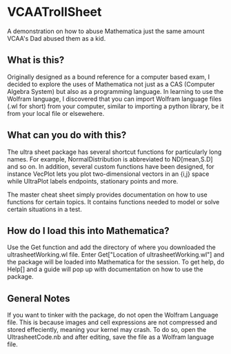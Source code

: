 # VCAATrollSheet
A demonstration on how to abuse Mathematica just the same amount VCAA's Dad abused them as a kid.

## What is this?
Originally designed as a bound reference for a computer based exam, I decided to explore the uses of Mathematica not just as a CAS (Computer Algebra System) but also as a programming language. In learning to use the Wolfram language, I discovered that you can import Wolfram language files (.wl for short) from your computer, similar to importing a python library, be it from your local file or elsewehere.

## What can you do with this?
The ultra sheet package has several shortcut functions for particularly long names. For example, NormalDistribution is abbreviated to ND[mean,S.D] and so on. In addition, several custom functions have been designed, for instance VecPlot lets you plot two-dimensional vectors in an {i,j} space while UltraPlot labels endpoints, stationary points and more. 

The master cheat sheet simply provides documentation on how to use functions for certain topics. It contains functions needed to model or solve certain situations in a test.

## How do I load this into Mathematica?
Use the Get function and add the directory of where you downloaded the ultrasheetWorking.wl file. Enter Get["Location of ultrasheetWorking.wl"] and the package will be loaded into Mathematica for the session. To get help, do Help[] and a guide will pop up with documentation on how to use the package.

## General Notes
If you want to tinker with the package, do not open the Wolfram Language file. This is because images and cell expressions are not compressed and stored effeciently, meaning your kernel may crash. To do so, open the UltrasheetCode.nb and after editing, save the file as a Wolfram language file.
